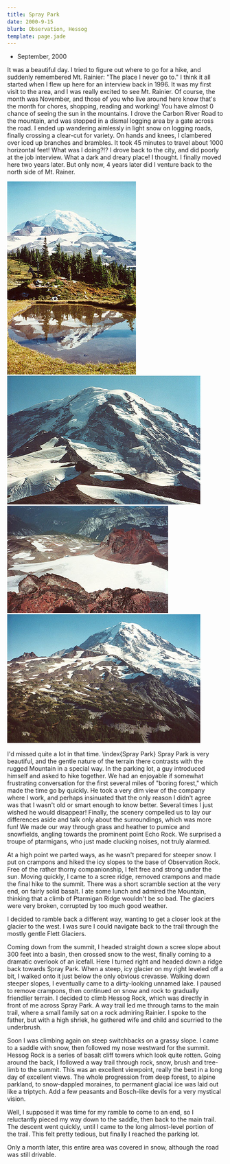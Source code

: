 ```yaml
---
title: Spray Park
date: 2000-9-15
blurb: Observation, Hessog
template: page.jade
---
```


* September, 2000

It was a beautiful day. I tried to figure out where to go for a hike,
and suddenly remembered Mt. Rainier: "The place I never go to." I
think it all started when I flew up here for an interview back in
1996. It was my first visit to the area, and I was really excited to
see Mt. Rainier. Of course, the month was November, and those of you
who live around here know that's the month for chores, shopping,
reading and working! You have almost 0 chance of seeing the sun in the
mountains.  I drove the Carbon River Road to the mountain, and was
stopped in a dismal logging area by a gate across the road. I ended up
wandering aimlessly in light snow on logging roads, finally crossing a
clear-cut for variety. On hands and knees, I clambered over iced up
branches and brambles. It took 45 minutes to travel about 1000
horizontal feet! What was I doing?!? I drove back to the city, and did
poorly at the job interview. What a dark and dreary place! I
thought. I finally moved here two years later. But only now, 4 years
later did I venture back to the north side of Mt. Rainer.


![Mt. Rainier reflected in a tarn](images/sprytarn.jpg)
![Ptarmigan Ridge and the Liberty Cap Glacier](images/ptaridge.jpg)
![Echo Rock as seen from Observation Rock](images/echorock.jpg)
![Spray Park from Hessog Rock](images/sprayp.jpg)


I'd missed quite a lot in that time. \index{Spray Park}
Spray Park is very beautiful, and
the gentle nature of the terrain there contrasts with the rugged
Mountain in a special way.  In the parking lot, a guy introduced
himself and asked to hike together.  We had an enjoyable if somewhat
frustrating conversation for the first several miles of "boring
forest," which made the time go by quickly. He took a very dim view of
the company where I work, and perhaps insinuated that the only reason
I didn't agree was that I wasn't old or smart enough to know
better. Several times I just wished he would disappear! Finally, the
scenery compelled us to lay our differences aside and talk only about
the surroundings, which was more fun!  We made our way through grass
and heather to pumice and snowfields, angling towards the prominent
point Echo Rock. We surprised a troupe of ptarmigans, who just made
clucking noises, not truly alarmed.


At a high point we parted ways, as he wasn't prepared for steeper snow.
I put on crampons and hiked the icy slopes to the base of 
Observation
Rock. Free of the rather thorny companionship, I felt free and strong
under the sun. Moving quickly, I came to a scree ridge, removed crampons
and made the final hike to the summit. There was a short scramble section
at the very end, on fairly solid basalt. I ate some lunch and admired
the Mountain, thinking that a climb of Ptarmigan Ridge wouldn't be so
bad. The glaciers were very broken, corrupted by too much good weather.


I decided to ramble back a different way, wanting to get a closer look
at the glacier to the west. I was sure I could navigate back to the
trail through the mostly gentle Flett Glaciers.


Coming down from the summit, I headed straight down a scree slope about
300 feet into a basin, then crossed snow to the west, finally coming
to a dramatic overlook of an icefall. Here I turned right and headed
down a ridge back towards Spray Park. When a steep, icy glacier on my
right leveled off a bit, I walked onto it just below the only obvious
crevasse. Walking down steeper slopes, I eventually came to a dirty-looking
unnamed lake. I paused to remove crampons, then continued on snow and rock
to gradually friendlier terrain. I decided to climb Hessog Rock, which was
directly in front of me across Spray Park. A way trail led me through tarns
to the main trail, where a small family sat on a rock admiring Rainier.
I spoke to the father, but with a high shriek, he gathered wife and child
and scurried to the underbrush.


Soon I was climbing again on steep switchbacks on a grassy slope. I came to
a saddle with snow, then followed my nose westward for the summit. Hessog
Rock is a series of basalt cliff towers which look quite rotten. Going around
the back, I followed a way trail through rock, snow, brush and tree-limb
to the summit. This was an excellent viewpoint, really the best in a long day
of excellent views. The whole progression from deep forest, to alpine parkland,
to snow-dappled moraines, to permanent glacial ice was laid out like a
triptych. Add a few peasants and Bosch-like devils for a very mystical vision.


Well, I supposed it was time for my ramble to come to an end, so I reluctantly
pieced my way down to the saddle, then back to the main trail. The descent
went quickly, until I came to the long almost-level portion of the trail.
This felt pretty tedious, but finally I reached the parking lot.


Only a month later, this entire area was covered in snow, although the road was
still drivable.




